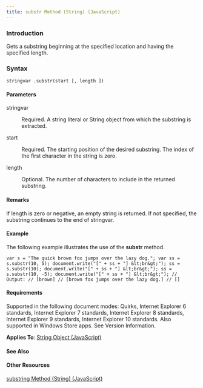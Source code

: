 ```yaml
---
title: substr Method (String) (JavaScript)
---
```


### Introduction 

 Gets a substring beginning at the specified location and having the specified length.

### Syntax 

```
stringvar .substr(start [, length ])
```

#### Parameters 

<div id="sectionSection0" class="section" name="collapseableSection" style="" expanded="true">
  <dl class="authored">
    <dt>
      <span class="parameter" sdata="paramReference" xmlns:util="util">stringvar</span>
    </dt>
    <dd>
      <p xmlns:util="util">
        Required. A string literal or <span sdata="langKeyword" value="String"><span class="keyword">String</span></span> object from which the substring is extracted.
      </p>
    </dd>
    <dt>
      <span class="parameter" sdata="paramReference" xmlns:util="util">start</span>
    </dt>
    <dd>
      <p xmlns:util="util">
        Required. The starting position of the desired substring. The index of the first character in the string is zero.
      </p>
    </dd>
    <dt>
      <span class="parameter" sdata="paramReference" xmlns:util="util">length</span>
    </dt>
    <dd>
      <p xmlns:util="util">
        Optional. The number of characters to include in the returned substring.
      </p>
    </dd>
  </dl>
</div>

#### Remarks 

<div id="languageReferenceRemarksSection" class="section" name="collapseableSection" style="">
  <p xmlns:util="util">
    If <span class="parameter" sdata="paramReference">length</span> is zero or negative, an empty string is returned. If not specified, the substring continues to the end of <span class="parameter"
    sdata="paramReference">stringvar</span>.
  </p>
</div>

#### Example 

<p xmlns:util="util">
  The following example illustrates the use of the <b>substr</b> method.
</p>

```
var s = "The quick brown fox jumps over the lazy dog."; var ss = s.substr(10, 5); document.write("[" + ss + "] &lt;br&gt;"); ss = s.substr(10); document.write("[" + ss + "] &lt;br&gt;"); ss =
s.substr(10, -5); document.write("[" + ss + "] &lt;br&gt;"); // Output: // [brown] // [brown fox jumps over the lazy dog.] // []
```

#### Requirements 

<div id="requirementsTitleSection" class="section" name="collapseableSection" style="">
  <p xmlns:util="util"></p>
  <p>
    Supported in the following document modes: Quirks, Internet Explorer 6 standards, Internet Explorer 7 standards, Internet Explorer 8 standards, Internet Explorer 9 standards, Internet Explorer 10
    standards. Also supported in Windows Store apps. See Version Information.
  </p>
  <p xmlns:util="util">
    <b>Applies To</b>: <span sdata="link"><a href="8063ecd5-5778-4e87-b985-b21420171914.htm">String Object (JavaScript)</a></span>
  </p>
</div>

#### See Also 

<div id="seeAlsoSection" class="section" name="collapseableSection" style="">
  <h4 class="subHeading">
    Other Resources
  </h4>
  <div class="seeAlsoStyle">
    <span sdata="link" xmlns:util="util"><a href="9cf9a005-cbe3-42fd-828b-57a39f54224c.htm">substring Method (String) (JavaScript)</a></span>
  </div>
</div>

